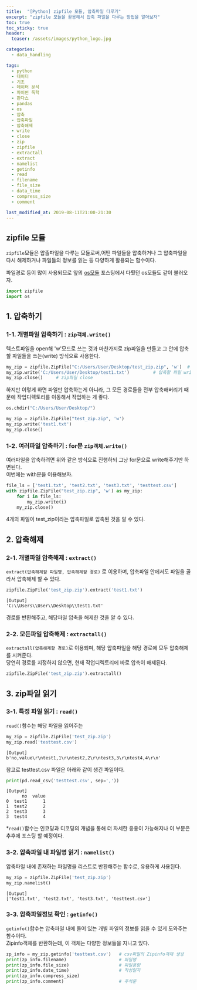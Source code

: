 ```yaml
---
title:  "[Python] zipfile 모듈, 압축파일 다루기"
excerpt: "zipfile 모듈을 활용해서 압축 파일을 다루는 방법을 알아보자"
toc: true
toc_sticky: true
header:
  teaser: /assets/images/python_logo.jpg

categories:
  - data_handling

tags:
  - python
  - 데이터
  - 기초
  - 데이터 분석
  - 파이썬 독학
  - 판다스
  - pandas
  - os
  - 압축
  - 압축파일
  - 압축해제
  - write
  - close
  - zip
  - zipfile
  - extractall
  - extract
  - namelist
  - getinfo
  - read
  - filename
  - file_size
  - data_time
  - compress_size
  - comment

last_modified_at: 2019-08-11T21:00-21:30
---
```


## zipfile 모듈  

`zipfile`모듈은 압출파일을 다루는 모듈로써,어떤 파일들을 압축하거나 그 압축파일을 다시 해제하거나 파일들의 정보를 읽는 등 다양하게 활용되는 함수이다.  

파일경로 등이 많이 사용되므로 앞의 [os모듈](https://yganalyst.github.io/study/memo_1/) 포스팅에서 다뤘던 os모듈도 같이 불러오자.  

```python
import zipfile
import os
```

## 1. 압축하기  

### 1-1. 개별파일 압축하기 : `zip객체.write()`  

텍스트파일을 open해 'w'모드로 쓰는 것과 마찬가지로 zip파일을 만들고 그 안에 압축할 파일들을 쓰는(write) 방식으로 사용한다.  

```python
my_zip = zipfile.ZipFile("C:/Users/User/Desktop/test_zip.zip", 'w')  # zip파일 쓰기모드
my_zip.write('C:/Users/User/Desktop/test1.txt')         # 압축할 파일 write
my_zip.close()     # zip파일 close
```

하지만 이렇게 하면 파일만 압축하는게 아니라, 그 모든 경로들을 전부 압축해버리기 때문에 작업디렉토리를 이동해서 작업하는 게 좋다.  

```python
os.chdir("C:/Users/User/Desktop/")

my_zip = zipfile.ZipFile("test_zip.zip", 'w')
my_zip.write('test1.txt')
my_zip.close()
```

### 1-2. 여러파일 압축하기 : for문 `zip객체.write()`  

여러파일을 압축하려면 위와 같은 방식으로 진행하되 그냥 for문으로 write해주기만 하면된다.  
이번에는 with문을 이용해보자.  

```python
file_ls = ['test1.txt', 'test2.txt', 'test3.txt', 'testtest.csv']
with zipfile.ZipFile("test_zip.zip", 'w') as my_zip:
    for i in file_ls:
        my_zip.write(i)
    my_zip.close()
```

4개의 파일이 test_zip이라는 압축파일로 압축된 것을 알 수 있다.  

## 2. 압축해제  

### 2-1. 개별파일 압축해제 : `extract()`  

`extract(압축해제할 파일명, 압축해제할 경로)` 로 이용하며, 압축파일 안에서도 파일을 골라서 압축해제 할 수 있다.  

```python
zipfile.ZipFile('test_zip.zip').extract('test1.txt')
```
	[Output]
    'C:\\Users\\User\\Desktop\\test1.txt'

경로를 반환해주고, 해당파일 압축을 해제한 것을 알 수 있다.  


### 2-2. 모든파일 압축해제 : `extractall()`  

`extractall(압축해제할 경로)`로 이용되며, 해당 압축파일을 해당 경로에 모두 압축해제를 시켜준다.  
당연히 경로를 지정하지 않으면, 현재 작업디렉토리에 바로 압축이 해제된다.  

```python
zipfile.ZipFile('test_zip.zip').extractall()
```


## 3. zip파일 읽기  

### 3-1. 특정 파일 읽기 :  `read()`  

`read()`함수는 해당 파일을 읽어주는

```python
my_zip = zipfile.ZipFile('test_zip.zip')
my_zip.read('testtest.csv')
```
	[Output]
    b'no,value\r\ntest1,1\r\ntest2,2\r\ntest3,3\r\ntest4,4\r\n'

참고로 testtest.csv 파일은 아래와 같이 생긴 파일이다.  

```python
print(pd.read_csv('testtest.csv', sep=','))
```
	[Output]
          no  value
    0  test1      1
    1  test2      2
    2  test3      3
    3  test4      4

*`read()`함수는 인코딩과 디코딩의 개념을 통해 더 자세한 응용이 가능해지나 이 부분은 추후에 포스팅 할 예정이다.  


### 3-2. 압축파일 내 파일명 읽기 : `namelist()` 

압축파일 내에 존재하는 파일명을 리스트로 반환해주는 함수로, 유용하게 사용된다.  

```python
my_zip = zipfile.ZipFile('test_zip.zip')
my_zip.namelist()
```
	[Output]
    ['test1.txt', 'test2.txt', 'test3.txt', 'testtest.csv']
    
### 3-3. 압축파일정보 확인 : `getinfo()`  

`getinfo()`함수는 압축파일 내에 들어 있는 개별 파일의 정보를 읽을 수 있게 도와주는 함수이다.  
Zipinfo객체를 반환하는데, 이 객체는 다양한 정보들을 지니고 있다.  

```python
zp_info = my_zip.getinfo('testtest.csv')   # csv파일의 Zipinfo객체 생성
print(zp_info.filename)                    # 파일명
print(zp_info.file_size)                   # 파일용량
print(zp_info.date_time)                   # 작성일자
print(zp_info.compress_size)               
print(zp_info.comment)                     # 주석문
```
